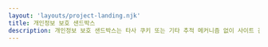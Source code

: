 ```yaml
---
layout: 'layouts/project-landing.njk'
title: 개인정보 보호 샌드박스
description: 개인정보 보호 샌드박스는 타사 쿠키 또는 기타 추적 메커니즘 없이 사이트 간 사용 사례를 충족하기 위한 일련의 제안입니다.
---
```

